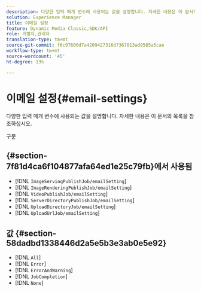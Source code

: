 ```yaml
---
description: 다양한 입력 매개 변수에 사용되는 값을 설명합니다. 자세한 내용은 이 문서의 목록을 참조하십시오.
solution: Experience Manager
title: 이메일 설정
feature: Dynamic Media Classic,SDK/API
role: 개발자,관리자
translation-type: tm+mt
source-git-commit: f6c97606d7a4209427316d7367013ad9585a5cae
workflow-type: tm+mt
source-wordcount: '45'
ht-degree: 13%

---
```



# 이메일 설정{#email-settings}

다양한 입력 매개 변수에 사용되는 값을 설명합니다. 자세한 내용은 이 문서의 목록을 참조하십시오.

구문

## {#section-7f81d4ca6f104877afa64ed1e25c79fb}에서 사용됨

* [!DNL `ImageServingPublishJob/emailSetting`]
* [!DNL `ImageRenderingPublishJob/emailSetting`]
* [!DNL `VideoPublishJob/emailSetting`]
* [!DNL `ServerDirectoryPublishJob/emailSetting`]
* [!DNL `UploadDirectoryJob/emailSetting`]
* [!DNL `UploadUrlJob/emailSetting`]

## 값 {#section-58dadbd1338446d2a5e5b3e3ab0e5e92}

* [!DNL `All`]
* [!DNL `Error`]
* [!DNL `ErrorAndWarning`]
* [!DNL `JobCompletion`]
* [!DNL `None`]


